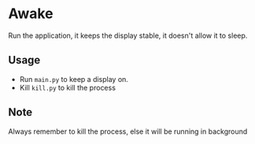 # Awake
Run the application, it keeps the display stable, it doesn't allow it to sleep.

## Usage
- Run `main.py` to keep a display on.
- Kill `kill.py` to kill the process

## Note
Always remember to kill the process, else it will be running in background
